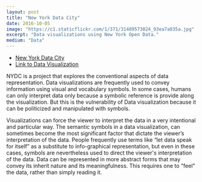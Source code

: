 ```yaml
---
layout: post
title: "New York Data City"
date: 2016-10-05
image: "https://c1.staticflickr.com/1/371/31489573024_93ea7a035a.jpg"
excerpt: "Data visualizations using New York Open Data."
medium: "Data"
---
```


- [New York Data City](http://mbrav.github.io/nydc/)
- [Link to Data Visualization](http://mbrav.github.io/nydc/11/index.html)

NYDC is a project that explores the conventional aspects of data representation. Data visualizations are frequently used to convey information using visual and vocabulary symbols. In some cases, humans can only interpret data only because a symbolic reference is provide along the visualization. But this is the vulnerability of Data visualization because it can be politicized and manipulated with symbols.

Visualizations can force the viewer to interpret the data in a very intentional and particular way. The semantic symbols in a data visualization, can sometimes become the most significant factor that dictate the viewer’s interpretation of the data. People frequently use terms like “let data speak for itself” as a substitute to info-graphical representation, but even in these cases, symbols are nevertheless used to direct the viewer's interpretation of the data. Data can be represented in more abstract forms that may convey its inherit nature and its meaningfulness. This requires one to "feel" the data, rather than simply reading it.
